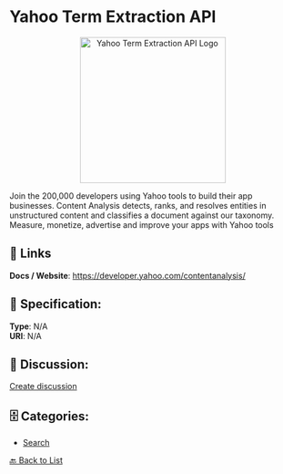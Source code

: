 # Yahoo Term Extraction API
<p align="center">
    <img width="256" src="https://raw.githubusercontent.com/apis-list/apis-list/main/apis/yahoo-term-extraction-api/logo_256x256.png" alt="Yahoo Term Extraction API Logo"/>
</p>

Join the 200,000 developers using Yahoo tools to build their app businesses. Content Analysis detects, ranks, and resolves entities in unstructured content and classifies a document against our taxonomy. Measure, monetize, advertise and improve your apps with Yahoo tools

##  🔗 Links
**Docs / Website**: https://developer.yahoo.com/contentanalysis/

## 🧬 Specification:
**Type**: N/A  
**URI**: N/A

## 💬 Discussion:
[Create discussion](https://github.com/apis-list/apis-list/discussions/new)

## 🗄️ Categories:
- [Search](https://github.com/apis-list/apis-list#search)




[🔙 Back to List](https://github.com/apis-list/apis-list)
